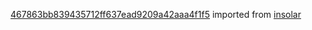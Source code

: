 [467863bb839435712ff637ead9209a42aaa4f1f5](https://github.com/insolar/insolar/commit/467863bb839435712ff637ead9209a42aaa4f1f5) imported from [insolar](https://github.com/insolar/insolar)
